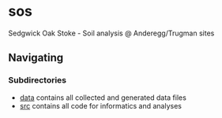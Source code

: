 # sos
Sedgwick Oak Stoke - Soil analysis @ Anderegg/Trugman sites


## Navigating

### Subdirectories
- [data](data) contains all collected and generated data files
- [src](src) contains all code for informatics and analyses
